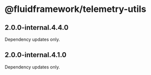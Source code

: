 # @fluidframework/telemetry-utils

## 2.0.0-internal.4.4.0

Dependency updates only.

## 2.0.0-internal.4.1.0

Dependency updates only.
